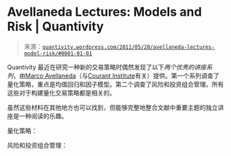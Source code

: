 <!--yml

category: 未分类

date: 2024-05-18 13:50:38

-->

# Avellaneda Lectures: Models and Risk | Quantivity

> 来源：[`quantivity.wordpress.com/2011/05/28/avellaneda-lectures-model-risk/#0001-01-01`](https://quantivity.wordpress.com/2011/05/28/avellaneda-lectures-model-risk/#0001-01-01)

Quantivity 最近在研究一种新的交易策略时偶然发现了以下*两个优秀的讲座系列*，由[Marco Avellaneda](http://math.nyu.edu/faculty/avellane/)（与[Courant Institute](http://www.cims.nyu.edu//)有关）提供。第一个系列调查了量化策略，重点是均值回归和因子模型。第二个调查了风险和投资组合管理。所有这些对于构建量化交易策略都是相关的。

虽然这些材料在其他地方也可以找到，但能够完整地整合文献中重要主题的独立讲座是一种阅读的乐趣。

量化策略：

风险和投资组合管理：
